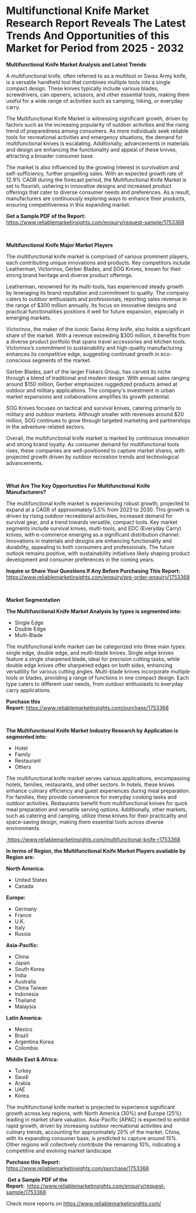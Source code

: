 <p><h1>Multifunctional Knife Market Research Report Reveals The Latest Trends And Opportunities of this Market for Period from 2025 - 2032</h1></p><p><strong>Multifunctional Knife Market Analysis and Latest Trends</strong></p>
<p><p>A multifunctional knife, often referred to as a multitool or Swiss Army knife, is a versatile handheld tool that combines multiple tools into a single compact design. These knives typically include various blades, screwdrivers, can openers, scissors, and other essential tools, making them useful for a wide range of activities such as camping, hiking, or everyday carry.</p><p>The Multifunctional Knife Market is witnessing significant growth, driven by factors such as the increasing popularity of outdoor activities and the rising trend of preparedness among consumers. As more individuals seek reliable tools for recreational activities and emergency situations, the demand for multifunctional knives is escalating. Additionally, advancements in materials and design are enhancing the functionality and appeal of these knives, attracting a broader consumer base.</p><p>The market is also influenced by the growing interest in survivalism and self-sufficiency, further propelling sales. With an expected growth rate of 12.9% CAGR during the forecast period, the Multifunctional Knife Market is set to flourish, ushering in innovative designs and increased product offerings that cater to diverse consumer needs and preferences. As a result, manufacturers are continuously exploring ways to enhance their products, ensuring competitiveness in this expanding market.</p></p>
<p><strong>Get a Sample PDF of the Report:&nbsp;</strong> <a href="https://www.reliablemarketinsights.com/enquiry/request-sample/1753368?utm_campaign=2116&utm_medium=2&utm_source=Github&utm_content=ia&utm_term=07022025&utm_id=multifunctional-knife">https://www.reliablemarketinsights.com/enquiry/request-sample/1753368</a></p>
<p>&nbsp;</p>
<p><strong>Multifunctional Knife Major Market Players</strong></p>
<p><p>The multifunctional knife market is comprised of various prominent players, each contributing unique innovations and products. Key competitors include Leatherman, Victorinox, Gerber Blades, and SOG Knives, known for their strong brand heritage and diverse product offerings. </p><p>Leatherman, renowned for its multi-tools, has experienced steady growth by leveraging its brand reputation and commitment to quality. The company caters to outdoor enthusiasts and professionals, reporting sales revenue in the range of $300 million annually. Its focus on innovative designs and practical functionalities positions it well for future expansion, especially in emerging markets.</p><p>Victorinox, the maker of the iconic Swiss Army knife, also holds a significant share of the market. With a revenue exceeding $300 million, it benefits from a diverse product portfolio that spans travel accessories and kitchen tools. Victorinox’s commitment to sustainability and high-quality manufacturing enhances its competitive edge, suggesting continued growth in eco-conscious segments of the market.</p><p>Gerber Blades, part of the larger Fiskars Group, has carved its niche through a blend of traditional and modern design. With annual sales ranging around $150 million, Gerber emphasizes ruggedized products aimed at outdoor and military applications. The company's investment in urban market expansions and collaborations amplifies its growth potential.</p><p>SOG Knives focuses on tactical and survival knives, catering primarily to military and outdoor markets. Although smaller with revenues around $20 million, SOG continues to grow through targeted marketing and partnerships in the adventure-related sectors.</p><p>Overall, the multifunctional knife market is marked by continuous innovation and strong brand loyalty. As consumer demand for multifunctional tools rises, these companies are well-positioned to capture market shares, with projected growth driven by outdoor recreation trends and technological advancements.</p></p>
<p>&nbsp;</p>
<p><strong>What Are The Key Opportunities For Multifunctional Knife Manufacturers?</strong></p>
<p><p>The multifunctional knife market is experiencing robust growth, projected to expand at a CAGR of approximately 5.5% from 2023 to 2030. This growth is driven by rising outdoor recreational activities, increased demand for survival gear, and a trend towards versatile, compact tools. Key market segments include survival knives, multi-tools, and EDC (Everyday Carry) knives, with e-commerce emerging as a significant distribution channel. Innovations in materials and designs are enhancing functionality and durability, appealing to both consumers and professionals. The future outlook remains positive, with sustainability initiatives likely shaping product development and consumer preferences in the coming years.</p></p>
<p><strong>Inquire or Share Your Questions If Any Before Purchasing This Report:</strong> <a href="https://www.reliablemarketinsights.com/enquiry/pre-order-enquiry/1753368?utm_campaign=2116&utm_medium=2&utm_source=Github&utm_content=ia&utm_term=07022025&utm_id=multifunctional-knife">https://www.reliablemarketinsights.com/enquiry/pre-order-enquiry/1753368</a></p>
<p>&nbsp;</p>
<p><strong>Market Segmentation</strong></p>
<p><strong>The Multifunctional Knife Market Analysis by types is segmented into:</strong></p>
<p><ul><li>Single Edge</li><li>Double Edge</li><li>Multi-Blade</li></ul></p>
<p><p>The multifunctional knife market can be categorized into three main types: single edge, double edge, and multi-blade knives. Single edge knives feature a single sharpened blade, ideal for precision cutting tasks, while double edge knives offer sharpened edges on both sides, enhancing versatility for various cutting angles. Multi-blade knives incorporate multiple tools or blades, providing a range of functions in one compact design. Each type caters to different user needs, from outdoor enthusiasts to everyday carry applications.</p></p>
<p><strong>Purchase this Report:&nbsp;</strong><a href="https://www.reliablemarketinsights.com/purchase/1753368?utm_campaign=2116&utm_medium=2&utm_source=Github&utm_content=ia&utm_term=07022025&utm_id=multifunctional-knife">https://www.reliablemarketinsights.com/purchase/1753368</a></p>
<p>&nbsp;</p>
<p><strong>The Multifunctional Knife Market Industry Research by Application is segmented into:</strong></p>
<p><ul><li>Hotel</li><li>Family</li><li>Restaurant</li><li>Others</li></ul></p>
<p><p>The multifunctional knife market serves various applications, encompassing hotels, families, restaurants, and other sectors. In hotels, these knives enhance culinary efficiency and guest experiences during meal preparation. For families, they provide convenience for everyday cooking tasks and outdoor activities. Restaurants benefit from multifunctional knives for quick meal preparation and versatile serving options. Additionally, other markets, such as catering and camping, utilize these knives for their practicality and space-saving design, making them essential tools across diverse environments.</p></p>
<p><a href="https://www.reliablemarketinsights.com/multifunctional-knife-r1753368?utm_campaign=2116&utm_medium=2&utm_source=Github&utm_content=ia&utm_term=07022025&utm_id=multifunctional-knife">&nbsp;https://www.reliablemarketinsights.com/multifunctional-knife-r1753368</a></p>
<p><strong>In terms of Region, the Multifunctional Knife Market Players available by Region are:</strong></p>
<p>
    <p> <strong> North America: </strong>
        <ul>
            <li>United States</li>
            <li>Canada</li>
        </ul>
        </p> 
    <p> <strong> Europe: </strong>
        <ul>
            <li>Germany</li>
            <li>France</li>
            <li>U.K.</li>
            <li>Italy</li>
            <li>Russia</li>
        </ul>
        </p> 
    <p> <strong> Asia-Pacific: </strong>
        <ul>
            <li>China</li>
            <li>Japan</li>
            <li>South Korea</li>
            <li>India</li>
            <li>Australia</li>
            <li>China Taiwan</li>
            <li>Indonesia</li>
            <li>Thailand</li>
            <li>Malaysia</li>
        </ul>
        </p> 
    <p> <strong> Latin America: </strong>
        <ul>
            <li>Mexico</li>
            <li>Brazil</li>
            <li>Argentina Korea</li>
            <li>Colombia</li>
        </ul>
        </p> 
    <p> <strong> Middle East & Africa: </strong>
        <ul>
            <li>Turkey</li>
            <li>Saudi</li>
            <li>Arabia</li>
            <li>UAE</li>
            <li>Korea</li>
        </ul>
    </p>
    </p>
<p><p>The multifunctional knife market is projected to experience significant growth across key regions, with North America (30%) and Europe (25%) leading in market share valuation. Asia-Pacific (APAC) is expected to exhibit rapid growth, driven by increasing outdoor recreational activities and culinary trends, accounting for approximately 20% of the market. China, with its expanding consumer base, is predicted to capture around 15%. Other regions will collectively contribute the remaining 10%, indicating a competitive and evolving market landscape.</p></p>
<p><strong>Purchase this Report: </strong><a href="https://www.reliablemarketinsights.com/purchase/1753368?utm_campaign=2116&utm_medium=2&utm_source=Github&utm_content=ia&utm_term=07022025&utm_id=multifunctional-knife">https://www.reliablemarketinsights.com/purchase/1753368</a></p>
<p>&nbsp;<strong>Get a Sample PDF of the Report:&nbsp;&nbsp;</strong><a href="https://www.reliablemarketinsights.com/enquiry/request-sample/1753368?utm_campaign=2116&utm_medium=2&utm_source=Github&utm_content=ia&utm_term=07022025&utm_id=multifunctional-knife">https://www.reliablemarketinsights.com/enquiry/request-sample/1753368</a></p>
<p><strong></strong></p>
<p>Check more reports on <a href="https://www.reliablemarketinsights.com/?utm_campaign=2116&utm_medium=2&utm_source=Github&utm_content=ia&utm_term=07022025&utm_id=multifunctional-knife">https://www.reliablemarketinsights.com/</a></p>